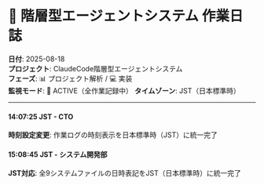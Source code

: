 # 📅 階層型エージェントシステム 作業日誌
**日付**: 2025-08-18  
**プロジェクト**: ClaudeCode階層型エージェントシステム  
**フェーズ**: 📊 プロジェクト解析 / 💻 実装  
**監視モード**: 🔴 ACTIVE（全作業記録中）
**タイムゾーン**: JST（日本標準時）

---


#### 14:07:25 JST - CTO
**時刻設定変更**: 作業ログの時刻表示を日本標準時（JST）に統一完了

#### 15:08:45 JST - システム開発部
**JST対応**: 全9システムファイルの日時表記をJST（日本標準時）に統一完了
